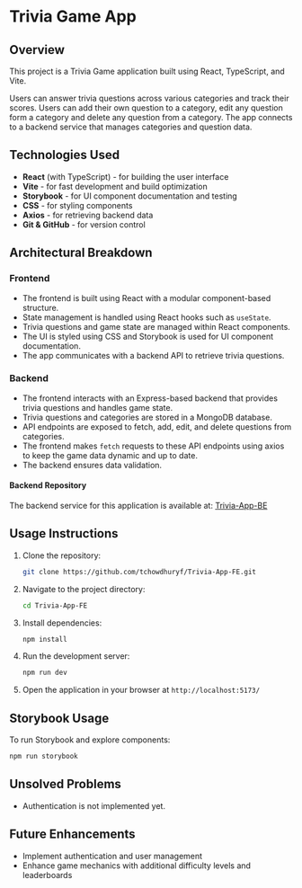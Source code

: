 # Trivia Game App

## Overview

This project is a Trivia Game application built using React, TypeScript, and Vite.

Users can answer trivia questions across various categories and track their scores. Users can add their own question to a category, edit any question form a category and delete any question from a category. The app connects to a backend service that manages categories and question data.

## Technologies Used

- **React** (with TypeScript) - for building the user interface
- **Vite** - for fast development and build optimization
- **Storybook** - for UI component documentation and testing
- **CSS** - for styling components
- **Axios** - for retrieving backend data
- **Git & GitHub** - for version control

## Architectural Breakdown

### Frontend

- The frontend is built using React with a modular component-based structure.
- State management is handled using React hooks such as `useState`.
- Trivia questions and game state are managed within React components.
- The UI is styled using CSS and Storybook is used for UI component documentation.
- The app communicates with a backend API to retrieve trivia questions.

### Backend

- The frontend interacts with an Express-based backend that provides trivia questions and handles game state.
- Trivia questions and categories are stored in a MongoDB database.
- API endpoints are exposed to fetch, add, edit, and delete questions from categories.
- The frontend makes `fetch` requests to these API endpoints using axios to keep the game data dynamic and up to date.
- The backend ensures data validation.

#### Backend Repository

The backend service for this application is available at: [Trivia-App-BE](https://github.com/tchowdhuryf/Trivia-App-BE)

## Usage Instructions

1. Clone the repository:
   ```sh
   git clone https://github.com/tchowdhuryf/Trivia-App-FE.git
   ```
2. Navigate to the project directory:
   ```sh
   cd Trivia-App-FE
   ```
3. Install dependencies:
   ```sh
   npm install
   ```
4. Run the development server:
   ```sh
   npm run dev
   ```
5. Open the application in your browser at `http://localhost:5173/`

## Storybook Usage

To run Storybook and explore components:

```sh
npm run storybook
```

## Unsolved Problems

- Authentication is not implemented yet.

## Future Enhancements

- Implement authentication and user management
- Enhance game mechanics with additional difficulty levels and leaderboards
